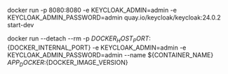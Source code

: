 docker run -p 8080:8080 -e KEYCLOAK_ADMIN=admin -e KEYCLOAK_ADMIN_PASSWORD=admin quay.io/keycloak/keycloak:24.0.2 start-dev

docker run --detach --rm -p ${DOCKER_HOST_PORT}:${DOCKER_INTERNAL_PORT} -e KEYCLOAK_ADMIN=admin -e KEYCLOAK_ADMIN_PASSWORD=admin --name ${CONTAINER_NAME} ${APP_DOCKER}:${DOCKER_IMAGE_VERSION}
	